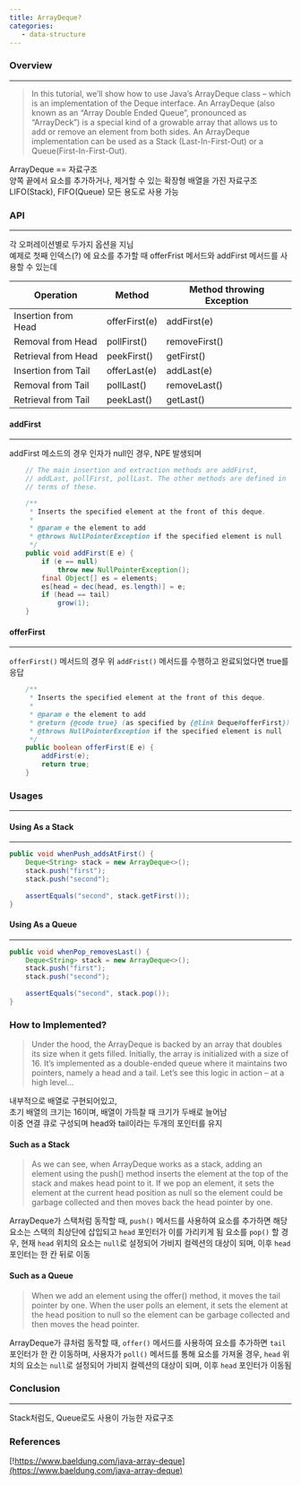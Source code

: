 ```yaml
---
title: ArrayDeque?
categories:
   - data-structure
---
```


### Overview 

---

> In this tutorial, we’ll show how to use Java’s ArrayDeque class – which is an implementation of the Deque interface.
An ArrayDeque (also known as an “Array Double Ended Queue”, pronounced as “ArrayDeck”) is a special kind of a growable array that allows us to add or remove an element from both sides.
An ArrayDeque implementation can be used as a Stack (Last-In-First-Out) or a Queue(First-In-First-Out).

ArrayDeque == 자료구조<br>
양쪽 끝에서 요소를 추가하거나, 제거할 수 있는 확장형 배열을 가진 자료구조<br>
LIFO(Stack), FIFO(Queue) 모든 용도로 사용 가능<br>


### API
---
각 오퍼레이션별로 두가지 옵션을 지님<br>
예제로 첫째 인덱스(?) 에 요소를 추가할 때 offerFrist 메서드와 addFirst 메서드를 사용할 수 있는데<br>



| Operation	            | Method	        | Method throwing Exception |
| --------------- | --------------- | --------------- |
| Insertion from Head	| offerFirst(e)	    | addFirst(e) |
| Removal from Head	    | pollFirst()	        | removeFirst() |
| Retrieval from Head	| peekFirst()	    | getFirst() |
| Insertion from Tail	| offerLast(e)	    | addLast(e) |
| Removal from Tail	    | pollLast()	        | removeLast() |
| Retrieval from Tail	| peekLast()	    | getLast() |


#### addFirst
---
addFirst 메소드의 경우 인자가 null인 경우, NPE 발생되며

``` java 
    // The main insertion and extraction methods are addFirst,
    // addLast, pollFirst, pollLast. The other methods are defined in
    // terms of these.

    /**
     * Inserts the specified element at the front of this deque.
     *
     * @param e the element to add
     * @throws NullPointerException if the specified element is null
     */
    public void addFirst(E e) {
        if (e == null)
            throw new NullPointerException();
        final Object[] es = elements;
        es[head = dec(head, es.length)] = e;
        if (head == tail)
            grow(1);
    }

```


#### offerFirst
---
`offerFirst()` 메서드의 경우 위 `addFrist()` 메서드를 수행하고 완료되었다면 true를 응답

``` java
    /**
     * Inserts the specified element at the front of this deque.
     *
     * @param e the element to add
     * @return {@code true} (as specified by {@link Deque#offerFirst})
     * @throws NullPointerException if the specified element is null
     */
    public boolean offerFirst(E e) {
        addFirst(e);
        return true;
    }


```

### Usages
---

#### Using As a Stack
---
``` java 
public void whenPush_addsAtFirst() {
    Deque<String> stack = new ArrayDeque<>();
    stack.push("first");
    stack.push("second");
 
    assertEquals("second", stack.getFirst());
}

```


#### Using As a Queue
---
``` java
public void whenPop_removesLast() {
    Deque<String> stack = new ArrayDeque<>();
    stack.push("first");
    stack.push("second");
 
    assertEquals("second", stack.pop());
}
```



### How to Implemented?
> Under the hood, the ArrayDeque is backed by an array that doubles its size when it gets filled.
Initially, the array is initialized with a size of 16. It’s implemented as a double-ended queue where it maintains two pointers, namely a head and a tail.
Let’s see this logic in action – at a high level...

내부적으로 배열로 구현되어있고, <br>
초기 배열의 크기는 16이며, 배열이 가득찰 때 크기가 두배로 늘어남<br>
이중 연결 큐로 구성되며 head와 tail이라는 두개의 포인터를 유지<br>

#### Such as a Stack

> As we can see, when ArrayDeque works as a stack, adding an element using the push() method inserts the element at the top of the stack and makes head point to it.
If we pop an element, it sets the element at the current head position as null so the element could be garbage collected and then moves back the head pointer by one.


ArrayDeque가 스택처럼 동작할 때, `push()` 메서드를 사용하여 요소를 추가하면 해당 요소는 스택의 최상단에 삽입되고 `head` 포인터가 이를 가리키게 됨
요소를 `pop()` 할 경우, 현재 `head` 위치의 요소는 `null`로 설정되어 가비지 컬렉션의 대상이 되며, 이후 `head` 포인터는 한 칸 뒤로 이동

#### Such as a Queue

> When we add an element using the offer() method, it moves the tail pointer by one.
When the user polls an element, it sets the element at the head position to null so the element can be garbage collected and then moves the head pointer.

ArrayDeque가 큐처럼 동작할 때, `offer()` 메서드를 사용하여 요소를 추가하면 `tail` 포인터가 한 칸 이동하며, 
사용자가 `poll()` 메서드를 통해 요소를 가져올 경우, `head` 위치의 요소는 `null`로 설정되어 가비지 컬렉션의 대상이 되며, 이후 `head` 포인터가 이동됨





### Conclusion
---
Stack처럼도, Queue로도 사용이 가능한 자료구조


### References
[!https://www.baeldung.com/java-array-deque](https://www.baeldung.com/java-array-deque)
